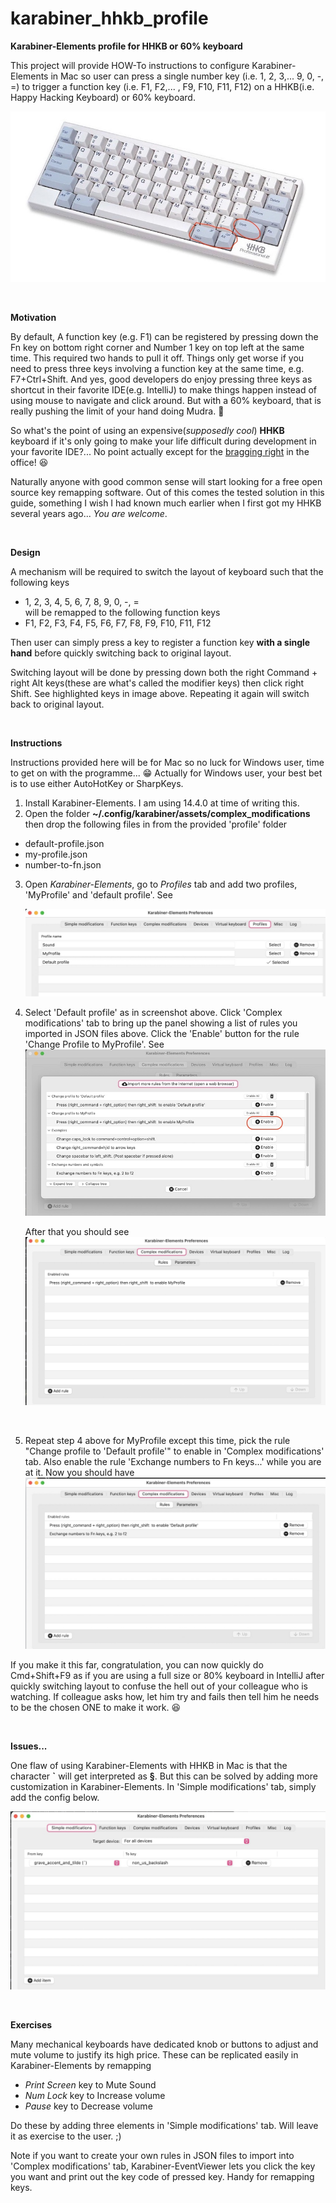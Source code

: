 # karabiner_hhkb_profile

**Karabiner-Elements profile for HHKB or 60% keyboard**

This project will provide HOW-To instructions to configure Karabiner-Elements in Mac so user can press a single number key
(i.e. 1, 2, 3,... 9, 0, -, =) to trigger a function key (i.e. F1, F2,... , F9, F10, F11, F12) on a HHKB(i.e. Happy Hacking
Keyboard) or 60% keyboard.

![](profile/images/hhkb-pro-2.jpg)

<br/>

**Motivation**

By default, A function key (e.g. F1) can be registered by pressing down the Fn key on bottom right corner and Number 1 key
on top left at the same time. This required two hands to pull it off. Things only get worse if you need to press three keys
involving a function key at the same time, e.g. F7+Ctrl+Shift. And yes, good developers do enjoy pressing three keys as
shortcut in their favorite IDE(e.g. IntelliJ) to make things happen instead of using mouse to navigate and click around.
But with a 60% keyboard, that is really pushing the limit of your hand doing Mudra. 🙌

So what's the point of using an expensive(_supposedly cool_) **HHKB** keyboard if it's only going to make your life
difficult during development in your favorite IDE?... No point actually except for the [bragging right](https://www.youtube.com/watch?v=uHt01D6rOLI) in the office! 😆
<br/>

Naturally anyone with good common sense will start looking for a free open source key remapping software. Out of this
comes the tested solution in this guide, something I wish I had known much earlier when I first got my HHKB several years
ago... _You are welcome_.

<br/>

**Design**

A mechanism will be required to switch the layout of keyboard such that the following keys

* 1, 2, 3, 4, 5, 6, 7, 8, 9, 0, -, = <br/>
  will be remapped to the following function keys
* F1, F2, F3, F4, F5, F6, F7, F8, F9, F10, F11, F12 <br/>

Then user can simply press a key to register a function key **with a single hand** before quickly switching back to
original layout.

Switching layout will be done by pressing down both the right Command + right Alt keys(these are what's called the
modifier keys) then click right Shift. See highlighted keys in image above. Repeating it again will switch back to
original layout.

<br/>

**Instructions**

Instructions provided here will be for Mac so no luck for Windows user, time to get on with the programme... 😁
Actually for Windows user, your best bet is to use either AutoHotKey or SharpKeys.

1. Install Karabiner-Elements. I am using 14.4.0 at time of writing this.
2. Open the folder **~/.config/karabiner/assets/complex_modifications** then drop the following files in from the provided 'profile' folder

* default-profile.json
* my-profile.json
* number-to-fn.json

3. Open *Karabiner-Elements*, go to *Profiles* tab and add two profiles, 'MyProfile' and 'default profile'. See

   ![](profile/images/profiles.jpg)
4. Select 'Default profile' as in screenshot above. Click 'Complex modifications' tab to bring up the panel showing a
   list of rules you imported in JSON files above. Click the 'Enable' button for the rule 'Change Profile to MyProfile'.
   See
   ![](profile/images/complex-modifications-0.jpg)

   After that you should see
   ![](profile/images/complex-modifications-1.jpg)

<br/>

5. Repeat step 4 above for MyProfile except this time, pick the rule "Change profile to 'Default profile'" to enable in
   'Complex modifications' tab. Also enable the rule 'Exchange numbers to Fn keys...' while you are at it. Now you should
   have
   ![](profile/images/complex-modifications-2.jpg)

If you make it this far, congratulation, you can now quickly do Cmd+Shift+F9 as if you are using a full size or 80% keyboard
in IntelliJ after quickly switching layout to confuse the hell out of your colleague who is watching. If colleague asks
how, let him try and fails then tell him he needs to be the chosen ONE to make it work. 😆

<br/>

**Issues...**

One flaw of using Karabiner-Elements with HHKB in Mac is that the character **`** will get interpreted as **§**. But this can be
solved by adding more customization in Karabiner-Elements. In 'Simple modifications' tab, simply add the config below.

![](profile/images/simple-modifications.jpg)

<br/>

**Exercises**

Many mechanical keyboards have dedicated knob or buttons to adjust and mute volume to justify its high price.
These can be replicated easily in Karabiner-Elements by remapping

* _Print Screen_ key to Mute Sound
* _Num Lock_ key to Increase volume
* _Pause_ key to Decrease volume

Do these by adding three elements in 'Simple modifications' tab. Will leave it as exercise to the user. ;)

Note if you want to create your own rules in JSON files to import into 'Complex modifications' tab, Karabiner-EventViewer
lets you click the key you want and print out the key code of pressed key. Handy for remapping keys.
